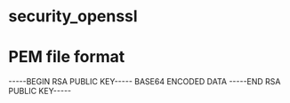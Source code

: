 # security_openssl
# PEM file format
-----BEGIN RSA PUBLIC KEY-----
BASE64 ENCODED DATA
-----END RSA PUBLIC KEY-----
